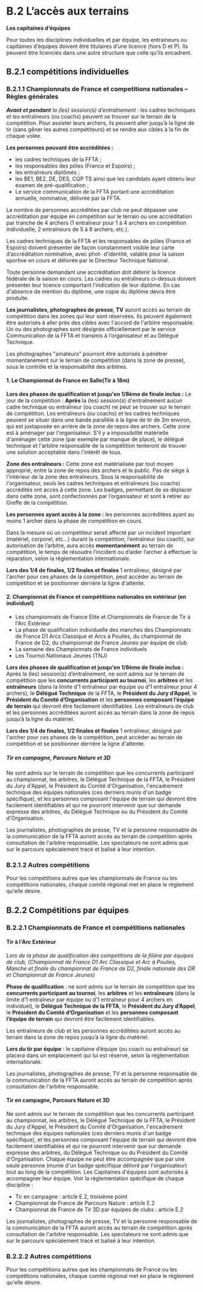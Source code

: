 # B.2 L’accès aux terrains

**Les capitaines d’équipes**

Pour toutes les disciplines individuelles et par équipe, les entraineurs ou capitaines d’équipes doivent être titulaires
d’une licence (hors D et P). Ils peuvent être licenciés dans une autre structure que celle qu’ils encadrent.

## B.2.1 compétitions individuelles

### B.2.1.1 Championnats de France et competitions nationales – **Règles générales**

_**Avant et pendant** la (les) session(s) d’entraînement_ : les cadres techniques et les entraîneurs (ou coachs)
peuvent se trouver sur le terrain de la compétition.
Pour assister leurs archers, ils peuvent aller jusqu’à la ligne de tir (sans gêner les autres compétiteurs) et
se rendre aux cibles à la fin de chaque volée.

**Les personnes pouvant être accréditées :**

- les cadres techniques de la FFTA ;
- les responsables des pôles (France et Espoirs) ;
- les entraîneurs diplômés ;
- les BE1, BE2, DE, DES, CQP TS ainsi que les candidats ayant obtenu leur examen de pré-qualification ;
- Le service communication de la FFTA portant une accréditation annuelle, nominative, délivrée par la FFTA.

Le nombre de personnes accréditées par club ne peut dépasser une accréditation par équipe en
compétition sur le terrain ou une accréditation par tranche de 4 archers (1 entraîneur pour 1 à 4 archers
en compétition individuelle, 2 entraîneurs de 5 à 8 archers, etc.).

Les cadres techniques de la FFTA et les responsables de pôles (France et Espoirs) doivent présenter de
façon constamment visible leur carte d’accréditation nominative, avec phot- d’identité, valable pour la
saison sportive en cours et délivrée par le Directeur Technique National.

Toute personne demandant une accréditation doit détenir la licence fédérale de la saison en cours.
Les cadres ou entraîneurs ci-dessus doivent présenter leur licence comportant l'indication de leur diplôme.
En cas d'absence de mention du diplôme, une copie du diplôme devra être produite.

**Les journalistes, photographes de presse, TV** auront accès au terrain de compétition dans les zones qui leur
sont réservées. Ils peuvent également être autorisés à aller près des cibles avec l'accord de l'arbitre responsable.
Un ou des photographes sont désignés officiellement par le service Communication de la FFTA et transmis
à l’organisateur et au Délégué Technique.

Les photographes "amateurs" pourront être autorisés à pénétrer momentanément sur le terrain de
compétition (dans la zone de presse), sous le contrôle et la responsabilité des arbitres.

#### 1. **Le Championnat de France en Salle(Tir à 18m)**

**Lors des phases de qualification et jusqu'en 1/8ème de finale inclus :**
Le jour de la compétition :
**Après** la (les) session(s) d'entraînement aucun cadre technique ou entraîneur (ou coach) ne peut se trouver
sur le terrain de compétition.
Les entraîneurs (ou coachs) et les cadres techniques peuvent se situer dans une bande parallèle à la ligne de tir
de 2m environ, qui est juxtaposée en arrière de la zone de repos des archers. Cette zone est à aménager par
l'organisateur.
S'il y a impossibilité matérielle d'aménager cette zone (par exemple par manque de place), le délégué
technique et l'arbitre responsable de la compétition tenteront de trouver une solution acceptable dans
l'intérêt de tous.

**Zone des entraîneurs :**
Cette zone est matérialisée par tout moyen approprié, entre la zone de repos des archers et le public.
Pas de siège à l'intérieur de la zone des entraîneurs.
Sous la responsabilité de l'organisateur, seuls les cadres techniques et entraîneurs (ou coachs) accrédités
ont accès à cette zone.
Les badges, permettant de se déplacer dans cette zone, sont confectionnés par l’organisateur et sont à
retirer au Greffe de la compétition.

**Les personnes ayant accès à la zone :** les personnes accréditées ayant au moins 1 archer dans la phase
de compétition en cours.

Dans la mesure où un compétiteur serait affecté par un incident important (matériel, corporel, etc...) durant
la compétition, l’entraîneur (ou coach), sur autorisation de l’arbitre, aura accès **momentanément** au terrain
de compétition, le temps de résoudre l’incident ou d’aider l’archer à effectuer la réparation, selon la
réglementation internationale.

**Lors des 1/4 de finales, 1/2 finales et finales**
1 entraîneur, désigné par l'archer pour ces phases de la compétition, peut accéder au terrain de
compétition et se positionner derrière la ligne d'attente.

#### 2. **Championnat de France et compétitions nationales en extérieur (en individuel)**

- Les championnats de France Elite et Championnats de France de Tir à l'Arc Extérieur
- La phase de qualification individuelle des manches des Championnats de France D1 Arcs Classique
  et Arcs à Poulies, du championnat de France de D2, du championnat de France Jeunes par équipe
  de club
- La semaine des Championnats de France individuels
- Les Tournoi Nationaux Jeunes (TNJ)

**Lors des phases de qualification et jusqu'en 1/8ème de finale inclus :**
Après la (les) session(s) d’entraînement, ne sont admis sur le terrain de compétition que les **concurrents
participant au tournoi**, les **arbitres** et les **entraîneurs** (dans la limite d’1 entraîneur par équipe ou d’1 entraîneur
pour 4 archers), le **Délégué Technique** de la FFTA, le **Président du Jury d’Appel**, le **Président du Comité d’Organisation** et les **personnes composant l’équipe de terrain** qui devront être facilement identifiables.
Les entraîneurs de club et les personnes accréditées auront accès au terrain dans la zone de repos jusqu’à
la ligne du matériel.

**Lors des 1/4 de finales, 1/2 finales et finales**
1 entraîneur, désigné par l'archer pour ces phases de la compétition, peut accéder au terrain de
compétition et se positionner derrière la ligne d'attente.

##### **Tir en campagne, Parcours Nature et 3D**

Ne sont admis sur le terrain de compétition que les concurrents participant au championnat, les arbitres,
le Délégué Technique de la FFTA, le Président du Jury d'Appel, le Président du Comité d'Organisation,
l'encadrement technique des équipes nationales (ces derniers munis d'un badge spécifique), et les
personnes composant l'équipe de terrain qui devront être facilement identifiables et qui ne pourront
intervenir que sur demande expresse des arbitres, du Délégué Technique ou du Président du Comité
d'Organisation.

Les journalistes, photographes de presse, TV et la personne responsable de la communication de la FFTA
auront accès au terrain de compétition après consultation de l'arbitre responsable.
Les spectateurs ne sont admis que sur le parcours spécialement tracé et balisé à leur intention.

### B.2.1.2 Autres compétitions

Pour les compétitions autres que les championnats de France ou les compétitions nationales, chaque
comité régional met en place le règlement qu'elle désire.

## B.2.2 Compétitions par équipes

### B.2.2.1 Championnats de France et compétitions nationales

#### Tir à l'Arc Extérieur

_Lors de la phase de qualification des compétitions de la filière par équipes de club, (Championnat de France D1 Arc Classique et Arc à Poulies, Manche et finale du championnat de France de D2, finale nationale des DR et Championnat de France Jeunes)_

**Phase de qualification** : ne sont admis sur le terrain de compétition que les **concurrents participant au tournoi**, les **arbitres** et les **entraîneurs** (dans la limite d’1 entraîneur par équipe ou d’1 entraîneur pour 4
archers en individuel), le **Délégué Technique de la FFTA**, le **Président du Jury d’Appel**, le **Président du Comité d’Organisation** et les **personnes composant l’équipe de terrain** qui devront être facilement
identifiables.

Les entraîneurs de club et les personnes accréditées auront accès au terrain dans la zone de repos jusqu’à
la ligne du matériel.

**Lors du tir par équipe** : le capitaine d’équipe (ou coach ou entraîneur) se placera dans un emplacement
qui lui est réservé, selon la réglementation internationale.

Les journalistes, photographes de presse, TV et la personne responsable de la communication de la FFTA
auront accès au terrain de compétition après consultation de l'arbitre responsable.

#### Tir en campagne, Parcours Nature et 3D

Ne sont admis sur le terrain de compétition que les concurrents participant au championnat, les arbitres,
le Délégué Technique de la FFTA, le Président du Jury d'Appel, le Président du Comité d'Organisation,
l'encadrement technique des équipes nationales (ces derniers munis d'un badge spécifique), et les
personnes composant l'équipe de terrain qui devront être facilement identifiables et qui ne pourront
intervenir que sur demande expresse des arbitres, du Délégué Technique ou du Président du Comité
d'Organisation.
Chaque équipe ne peut être accompagnée que par une seule personne (munie d'un badge spécifique délivré
par l'organisateur) tout au long de la compétition.
Les Capitaines d'équipes sont autorisés à accompagner leur équipe. Voir la réglementation spécifique de
chaque discipline :

- Tir en campagne : article E.2, troisième point
- Championnat de France de Parcours Nature : article E.2
- Championnat de France de Tir 3D par équipes de clubs : article E.2

Les journalistes, photographes de presse, TV et la personne responsable de la communication de la FFTA
auront accès au terrain de compétition après consultation de l'arbitre responsable.
Les spectateurs ne sont admis que sur le parcours spécialement tracé et balisé à leur intention.

### B.2.2.2 Autres compétitions

Pour les compétitions autres que les championnats de France ou les compétitions nationales, chaque
comité régional met en place le règlement qu'elle désire.
